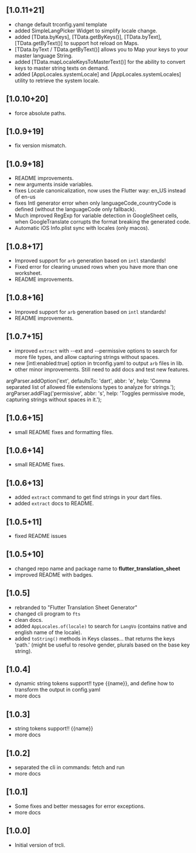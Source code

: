 ## [1.0.11+21]
- change default trconfig.yaml template
- added SimpleLangPicker Widget to simplify locale change.
- added [TData.byKeys], [TData.getByKeys()], [TData.byText], [TData.getByText()] to support hot reload on Maps.
- [TData.byText / TData.getByText()] allows you to Map your keys to your master language String.
- added [TData.mapLocaleKeysToMasterText()] for the ability to convert keys to master string texts on demand.
- added [AppLocales.systemLocale] and [AppLocales.systemLocales] utility to retrieve the system locale.

## [1.0.10+20]
- force absolute paths.

## [1.0.9+19]
- fix version mismatch.
 
## [1.0.9+18]
- README improvements.
- new arguments inside variables.
- fixes Locale canonicalization, now uses the Flutter way: en_US instead of en-us
- fixes Intl generator error when only languageCode_countryCode is defined (without the languageCode only fallback).
- Much improved RegExp for variable detection in GoogleSheet cells, when GoogleTranslate corrupts the format breaking the generated code.
- Automatic iOS Info.plist sync with locales (only macos).
 
## [1.0.8+17]
- Improved support for `arb` generation based on `intl` standards!
- Fixed error for clearing unused rows when you have more than one worksheet.
- README improvements.

## [1.0.8+16]
- Improved support for `arb` generation based on `intl` standards!
- README improvements.

## [1.0.7+15]
- improved `extract` with --ext and --permissive options to search for more file types, and allow capturing strings without spaces.
- new [intl:enabled:true] option in trconfig.yaml to output `arb` files in lib.
- other minor improvements. Still need to add docs and test new features. 

argParser.addOption('ext', defaultsTo: 'dart', abbr: 'e', help: 'Comma separated list of allowed file extensions types to analyze for strings.');
    argParser.addFlag('permissive', abbr: 's', help: 'Toggles permissive mode, capturing strings without spaces in it.');
    
## [1.0.6+15]
- small README fixes and formatting files.

## [1.0.6+14]
- small README fixes.

## [1.0.6+13]
- added `extract` command to get find strings in your dart files.
- added `extract` docs to README.

## [1.0.5+11]
- fixed README issues

## [1.0.5+10]
- changed repo name and package name to **flutter_translation_sheet**
- improved README with badges.

## [1.0.5]
- rebranded to "Flutter Translation Sheet Generator"
- changed cli program to `fts` 
- clean docs.
- added `AppLocales.of(locale)` to search for `LangVo` (contains native and english name of the locale).
- added `toString()` methods in Keys classes... that returns the keys 'path.' (might be useful to resolve gender, plurals based on the base key string).

## [1.0.4]
- dynamic string tokens support!! type {{name}},
   and define how to transform the output in config.yaml
- more docs

## [1.0.3]
- string tokens support!! {{name}}
- more docs

## [1.0.2]
- separated the cli in commands: fetch and run
- more docs

## [1.0.1]
- Some fixes and better messages for error exceptions.
- more docs

## [1.0.0]
- Initial version of trcli.
